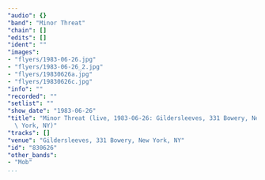 ```yaml
---
"audio": {}
"band": "Minor Threat"
"chain": []
"edits": []
"ident": ""
"images":
- "flyers/1983-06-26.jpg"
- "flyers/1983-06-26_2.jpg"
- "flyers/19830626a.jpg"
- "flyers/19830626c.jpg"
"info": ""
"recorded": ""
"setlist": ""
"show_date": "1983-06-26"
"title": "Minor Threat (live, 1983-06-26: Gildersleeves, 331 Bowery, New\
  \ York, NY)"
"tracks": []
"venue": "Gildersleeves, 331 Bowery, New York, NY"
"id": "830626"
"other_bands":
- "Mob"
...
```

